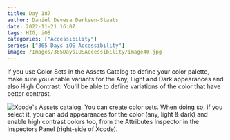 ```yaml
---
title: Day 187
author: Daniel Devesa Derksen-Staats
date: 2022-11-21 16:07
tags: HIG, iOS
categories: ["Accessibility"]
series: ["365 Days iOS Accessibility"]
image: /Images/365DaysIOSAccessibility/image40.jpg
---
```


If you use Color Sets in the Assets Catalog to define your color palette, make sure you enable variants for the Any, Light and Dark appearances and also High Contrast. You'll be able to define variations of the color that have better contrast.

![Xcode's Assets catalog. You can create color sets. When doing so, if you select it, you can add appearances for the color (any, light & dark) and enable high contrast colors too, from the Attributes Inspector in the Inspectors Panel (right-side of Xcode).](/Images/365DaysIOSAccessibility/image40.jpg)